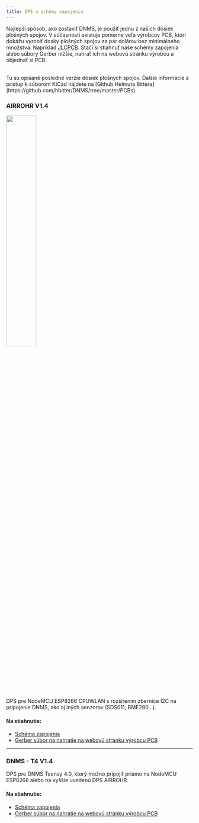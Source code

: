 ```yaml
---
title: DPS a schémy zapojenia
---
```


Najlepší spôsob, ako zostaviť DNMS, je použiť jednu z našich dosiek plošných spojov.
V súčasnosti existuje pomerne veľa výrobcov PCB, ktorí dokážu vyrobiť dosky plošných spojov za pár dolárov bez minimálneho množstva. Napríklad [JLCPCB](https://jlcpcb.com/).
Stačí si stiahnuť naše schémy zapojenia alebo súbory Gerber nižšie, nahrať ich na webovú stránku výrobcu a objednať si PCB.

<br>
Tu sú opísané posledné verzie dosiek plošných spojov. Ďalšie informácie a prístup k súborom KiCad nájdete na [Github Helmuta Bittera](https://github.com/hbitter/DNMS/tree/master/PCBs).

### AIRROHR V1.4
<img src="../docs/dnms/airrohr-PCB.jpg" style="display: block; width:40%;margin: 1em 0" loading="lazy"/>
DPS pre NodeMCU ESP8266 CPUWLAN s rozšírením zbernice I2C na pripojenie DNMS, ako aj iných senzorov (SDS011, BME280...).


#### Na stiahnutie:
* [Schéma zapojenia](../docs/dnms/airrohr-PCB-circuit-diagram.pdf)
* [Gerber súbor na nahratie na webovú stránku výrobcu PCB](../docs/dnms/airrohr-PCB-circuit-diagram-gerber.zip)

---

### DNMS - T4 V1.4
DPS pre DNMS Teensy 4.0, ktorý možno pripojiť priamo na NodeMCU ESP8266 alebo na vyššie uvedenú DPS AIRROHR.


#### Na stiahnutie:
* [Schéma zapojenia](...docsdnmsdnms-noise-measuring-teensy-40-circuit-diagram.pdf)
* [Gerber súbor na nahratie na webovú stránku výrobcu PCB](..docsdnmsdnms-noise-measuring-teensy-40-circuit-gerber.zip)

